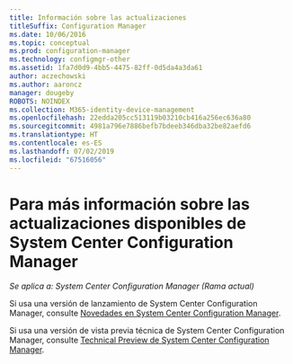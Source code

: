 ```yaml
---
title: Información sobre las actualizaciones
titleSuffix: Configuration Manager
ms.date: 10/06/2016
ms.topic: conceptual
ms.prod: configuration-manager
ms.technology: configmgr-other
ms.assetid: 1fa7d0d9-4bb5-4475-82ff-0d5da4a3da61
author: aczechowski
ms.author: aaroncz
manager: dougeby
ROBOTS: NOINDEX
ms.collection: M365-identity-device-management
ms.openlocfilehash: 22edda205cc513119b03210cb416a256ec636a80
ms.sourcegitcommit: 4981a796e7886befb7bdeeb346dba32be82aefd6
ms.translationtype: HT
ms.contentlocale: es-ES
ms.lasthandoff: 07/02/2019
ms.locfileid: "67516056"
---
```

# <a name="learn-more-about-available-updates-for-system-center-configuration-manager"></a>Para más información sobre las actualizaciones disponibles de System Center Configuration Manager

*Se aplica a: System Center Configuration Manager (Rama actual)*

Si usa una versión de lanzamiento de System Center Configuration Manager, consulte [Novedades en System Center Configuration Manager](https://technet.microsoft.com/library/mt622084.aspx).  

 Si usa una versión de vista previa técnica de System Center Configuration Manager, consulte [Technical Preview de System Center Configuration Manager](https://technet.microsoft.com/library/mt595861.aspx).
